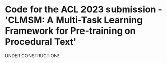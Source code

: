 # Code for the ACL 2023 submission - 'CLMSM: A Multi-Task Learning Framework for Pre-training on Procedural Text'

UNDER CONSTRUCTION!
